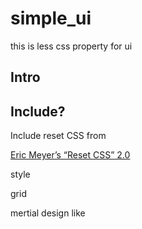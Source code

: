 # simple_ui
this is less css property for ui

## Intro

## Include?

Include reset CSS from

[Eric Meyer’s “Reset CSS” 2.0](http://cssreset.com/scripts/eric-meyer-reset-css/)

style

grid

mertial design like
